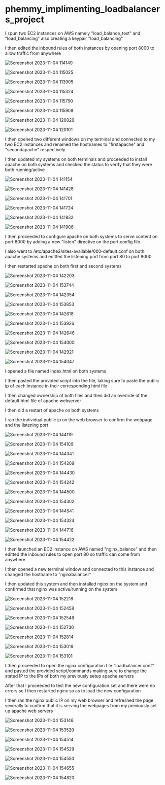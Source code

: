 # phemmy_implimenting_loadbalancers_project

I spun two EC2 instances on AWS namely "load_balance_test" and "load_balancing" also creating a keypair "load_balancing"

I then edited the inbound rules of both instances by opening port 8000 to allow traffic from anywhere 

![Screenshot 2023-11-04 114149](https://github.com/FemiDare/phemmy_implimenting_loadbalancers_project/assets/140294606/37436b6c-31a8-42be-a623-49895233f5e8)

![Screenshot 2023-11-04 115025](https://github.com/FemiDare/phemmy_implimenting_loadbalancers_project/assets/140294606/e920ef65-ddb9-4e20-9592-42a93a67e78d)

![Screenshot 2023-11-04 113905](https://github.com/FemiDare/phemmy_implimenting_loadbalancers_project/assets/140294606/3dd5adbe-7473-44b9-a64d-89d3b4fadeb5)

![Screenshot 2023-11-04 115324](https://github.com/FemiDare/phemmy_implimenting_loadbalancers_project/assets/140294606/6f49c947-0f94-4bff-a611-7d837e24d3cf)

![Screenshot 2023-11-04 115750](https://github.com/FemiDare/phemmy_implimenting_loadbalancers_project/assets/140294606/90f5af2f-a2a2-4923-b26c-911132f97b09)

![Screenshot 2023-11-04 115908](https://github.com/FemiDare/phemmy_implimenting_loadbalancers_project/assets/140294606/1f16eb93-ab10-4942-b10f-f19a6cb63309)

![Screenshot 2023-11-04 120026](https://github.com/FemiDare/phemmy_implimenting_loadbalancers_project/assets/140294606/a2194935-1762-46bd-9bf2-1f4d22c96f76)

![Screenshot 2023-11-04 120101](https://github.com/FemiDare/phemmy_implimenting_loadbalancers_project/assets/140294606/5504379f-3fa6-4c5f-9324-6622743a3c96)

I then opened two different windows on my terminal and connected to my two EC2 instances and renamed the hostnames to "firstapache" and "secondapache" respectively

I then updated my systems on both terminals and proceeded to install apache on both systems and checked the status to verify that they were both running/active

![Screenshot 2023-11-04 141154](https://github.com/FemiDare/phemmy_implimenting_loadbalancers_project/assets/140294606/c7bb3027-2141-452c-854f-c8983cf1922d)

![Screenshot 2023-11-04 141428](https://github.com/FemiDare/phemmy_implimenting_loadbalancers_project/assets/140294606/2e40a0c2-c0cc-4c58-b14a-01e213455784)

![Screenshot 2023-11-04 141701](https://github.com/FemiDare/phemmy_implimenting_loadbalancers_project/assets/140294606/15b09415-2134-4dc5-8403-070853c088a4)

![Screenshot 2023-11-04 141724](https://github.com/FemiDare/phemmy_implimenting_loadbalancers_project/assets/140294606/18b2e300-1d2a-4036-960d-bcd88a9e0edc)

![Screenshot 2023-11-04 141832](https://github.com/FemiDare/phemmy_implimenting_loadbalancers_project/assets/140294606/6dd7efe4-7a2d-428a-b71a-7fd13643b824)

![Screenshot 2023-11-04 141906](https://github.com/FemiDare/phemmy_implimenting_loadbalancers_project/assets/140294606/133ab410-0d63-4f2d-8329-5de9844b6cff)

I then proceeded to configure apache on both systems to serve content on port 8000 by adding a new "listen" directive on the port.config file

I also went to /etc/apache2/sites-available/000-default.conf on both apache systems and editted the listening port from port 80 to port 8000

I then restarted apache on both first and second systems

![Screenshot 2023-11-04 142203](https://github.com/FemiDare/phemmy_implimenting_loadbalancers_project/assets/140294606/f488d2d2-71df-47e4-8d24-80d13834e7e2)

![Screenshot 2023-11-04 153744](https://github.com/FemiDare/phemmy_implimenting_loadbalancers_project/assets/140294606/889cc634-5e64-4c5e-a0d2-8181755b3ec5)

![Screenshot 2023-11-04 142354](https://github.com/FemiDare/phemmy_implimenting_loadbalancers_project/assets/140294606/dafc8674-76c1-40af-a5cf-06a10d4f9156)

![Screenshot 2023-11-04 153853](https://github.com/FemiDare/phemmy_implimenting_loadbalancers_project/assets/140294606/a7ce5eb1-022c-458b-a20d-038cba2663e2)

![Screenshot 2023-11-04 142618](https://github.com/FemiDare/phemmy_implimenting_loadbalancers_project/assets/140294606/51d6daaa-c9c9-4b67-82d7-d5b90de71aba)

![Screenshot 2023-11-04 153926](https://github.com/FemiDare/phemmy_implimenting_loadbalancers_project/assets/140294606/a0a863c5-6a13-4001-88b2-d965ada5f68b)

![Screenshot 2023-11-04 142646](https://github.com/FemiDare/phemmy_implimenting_loadbalancers_project/assets/140294606/37fd64c6-e14e-4134-a29c-a220c4930dcc)

![Screenshot 2023-11-04 154000](https://github.com/FemiDare/phemmy_implimenting_loadbalancers_project/assets/140294606/be55ccc1-4695-4472-a8d5-e5212d4272bf)

![Screenshot 2023-11-04 142921](https://github.com/FemiDare/phemmy_implimenting_loadbalancers_project/assets/140294606/c3f7d818-6b38-43ac-9445-3dc697c41019)

![Screenshot 2023-11-04 154047](https://github.com/FemiDare/phemmy_implimenting_loadbalancers_project/assets/140294606/6515fdf0-91ed-4e31-9529-176a00f8cafa)

I opened a file named index.html on both systems

I then pasted the provided script into the file, taking sure to paste the public ip of each instance in their corresponding html file

I then changed ownership of both files and then did an override of the default html file of apache webserver

I then did a restart of apache on both systems

I ran the individual public ip on the web browser to confirm the webpage and the listening port

![Screenshot 2023-11-04 144119](https://github.com/FemiDare/phemmy_implimenting_loadbalancers_project/assets/140294606/ed2a7996-a6e6-4a5d-aba0-c7967ee37ac4)

![Screenshot 2023-11-04 154109](https://github.com/FemiDare/phemmy_implimenting_loadbalancers_project/assets/140294606/77acf4ba-8846-4700-8d8c-1199f0916c0e)

![Screenshot 2023-11-04 144341](https://github.com/FemiDare/phemmy_implimenting_loadbalancers_project/assets/140294606/9ca9f486-680a-4bf4-b81d-5b9c099812e7)

![Screenshot 2023-11-04 154209](https://github.com/FemiDare/phemmy_implimenting_loadbalancers_project/assets/140294606/9ea52aac-75c8-41f1-bba6-17d1a466c868)

![Screenshot 2023-11-04 144430](https://github.com/FemiDare/phemmy_implimenting_loadbalancers_project/assets/140294606/18fb5115-67b6-4b6b-9e65-2c1e3ce45634)

![Screenshot 2023-11-04 154242](https://github.com/FemiDare/phemmy_implimenting_loadbalancers_project/assets/140294606/ddfbcc97-a0ee-4c19-b5f0-aa552657c8a5)

![Screenshot 2023-11-04 144500](https://github.com/FemiDare/phemmy_implimenting_loadbalancers_project/assets/140294606/eaff799d-317a-43ad-9447-5071a01768ea)

![Screenshot 2023-11-04 154302](https://github.com/FemiDare/phemmy_implimenting_loadbalancers_project/assets/140294606/c9205a32-8948-4027-8937-d24ad18f6b51)

![Screenshot 2023-11-04 144541](https://github.com/FemiDare/phemmy_implimenting_loadbalancers_project/assets/140294606/d14242cf-2bbf-474d-847c-8b5983db7244)

![Screenshot 2023-11-04 154324](https://github.com/FemiDare/phemmy_implimenting_loadbalancers_project/assets/140294606/06ee731b-a35e-48fc-be98-95070fe6f72d)

![Screenshot 2023-11-04 144716](https://github.com/FemiDare/phemmy_implimenting_loadbalancers_project/assets/140294606/2d3eb7b4-c62a-4934-b405-dcd41c716085)

![Screenshot 2023-11-04 154422](https://github.com/FemiDare/phemmy_implimenting_loadbalancers_project/assets/140294606/a3ce0657-7073-4d41-9ac4-9cf476936a45)

I then launched an EC2 instance on AWS named "nginx_balance" and then editted the inbound rules to open port 80 so traffic can come from anywhere

I then opened a new terminal window and connected to this instance and changed the hostname to "nginxbalancer"

I then updated this system and then installed nginx on the system and confirmed that nginx was active/running on the system

![Screenshot 2023-11-04 152218](https://github.com/FemiDare/phemmy_implimenting_loadbalancers_project/assets/140294606/b74b37ad-fbfb-4f17-af7c-de6280471f3c)

![Screenshot 2023-11-04 152458](https://github.com/FemiDare/phemmy_implimenting_loadbalancers_project/assets/140294606/ab90f0f9-56f9-491b-a82e-c1b141de5fe1)

![Screenshot 2023-11-04 152548](https://github.com/FemiDare/phemmy_implimenting_loadbalancers_project/assets/140294606/8f3c855a-b5b3-4117-88ff-ea37b68d3478)

![Screenshot 2023-11-04 152730](https://github.com/FemiDare/phemmy_implimenting_loadbalancers_project/assets/140294606/03371ac0-ea96-4e25-9871-6be1d2bcaeb8)

![Screenshot 2023-11-04 152814](https://github.com/FemiDare/phemmy_implimenting_loadbalancers_project/assets/140294606/847f1e42-3d8d-4f48-826b-2ee337449e27)

![Screenshot 2023-11-04 153016](https://github.com/FemiDare/phemmy_implimenting_loadbalancers_project/assets/140294606/c251cffc-4d46-437e-b27e-fd8cb04e0662)

![Screenshot 2023-11-04 153101](https://github.com/FemiDare/phemmy_implimenting_loadbalancers_project/assets/140294606/0d6b9f3c-d903-493d-9b6b-0885a2927365)

I then proceeded to open the nginx configuration file "loadbalancer.conf" and pasted the provided script/commands making sure to change the stated IP to the IPs of both my previously setup apache servers

After that I proceeded to test the new configuration set and there were no errors so I then restarted nginx so as to load the new configuration

I then ran the nginx public IP on my web browser and refreshed the page severally to confirm that it is serving the webpages from my previously set up apache web servers

![Screenshot 2023-11-04 153146](https://github.com/FemiDare/phemmy_implimenting_loadbalancers_project/assets/140294606/0dc839cf-1932-41ee-bcea-ff8fd3c905a7)

![Screenshot 2023-11-04 153520](https://github.com/FemiDare/phemmy_implimenting_loadbalancers_project/assets/140294606/bca3089b-127a-4a96-9b81-ab855cdac87b)

![Screenshot 2023-11-04 154514](https://github.com/FemiDare/phemmy_implimenting_loadbalancers_project/assets/140294606/72f9d631-0e8e-422f-975d-78a59a69c780)

![Screenshot 2023-11-04 154529](https://github.com/FemiDare/phemmy_implimenting_loadbalancers_project/assets/140294606/7d8b6b17-4ff8-40d5-ab62-65456d7c50de)

![Screenshot 2023-11-04 154550](https://github.com/FemiDare/phemmy_implimenting_loadbalancers_project/assets/140294606/c21c83f8-a6e8-4c2f-ae88-dd064f2a7200)

![Screenshot 2023-11-04 154655](https://github.com/FemiDare/phemmy_implimenting_loadbalancers_project/assets/140294606/33c7a10a-40dd-458f-adb6-2acff45a92d7)

![Screenshot 2023-11-04 154820](https://github.com/FemiDare/phemmy_implimenting_loadbalancers_project/assets/140294606/b9b570ec-d4b2-4fa6-b960-644f9eb6783d)

